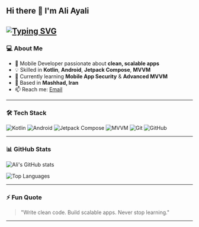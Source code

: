 ## Hi there 👋 I'm Ali Ayali

[![Typing SVG](https://readme-typing-svg.demolab.com?font=Fira+Code&size=22&pause=1000&color=36BCF7&width=435&lines=Mobile+Developer;Kotlin+%7C+Android+%7C+MVVM;Always+learning+new+things)](https://git.io/typing-svg)
---

### 💻 About Me
- 🚀 Mobile Developer passionate about **clean, scalable apps**  
- 💡 Skilled in **Kotlin**, **Android**, **Jetpack Compose**, **MVVM**  
- 🌱 Currently learning **Mobile App Security** & **Advanced MVVM**  
- 📍 Based in **Mashhad, Iran**  
- 📫 Reach me: [Email](mailto:ali.ayali.programmer@gmail.com)

---

### 🛠 Tech Stack
![Kotlin](https://img.shields.io/badge/Kotlin-0095D5?style=for-the-badge&logo=kotlin&logoColor=white)
![Android](https://img.shields.io/badge/Android-3DDC84?style=for-the-badge&logo=android&logoColor=white)
![Jetpack Compose](https://img.shields.io/badge/Jetpack_Compose-4285F4?style=for-the-badge&logo=jetpack-compose&logoColor=white)
![MVVM](https://img.shields.io/badge/MVVM-02569B?style=for-the-badge&logo=architecture&logoColor=white)
![Git](https://img.shields.io/badge/Git-F05033?style=for-the-badge&logo=git&logoColor=white)
![GitHub](https://img.shields.io/badge/GitHub-181717?style=for-the-badge&logo=github&logoColor=white)

---

### 📊 GitHub Stats

![Ali's GitHub stats](https://github-readme-stats.vercel.app/api?username=AliAyali&show_icons=true&theme=radical&hide=prs&count_private=true&show_stars=true)

![Top Languages](https://github-readme-stats.vercel.app/api/top-langs/?username=AliAyali&theme=radical)

---

### ⚡ Fun Quote
> "Write clean code. Build scalable apps. Never stop learning."

---
